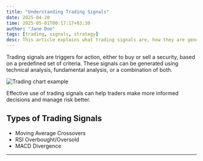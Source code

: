 ```yaml
---
title: "Understanding Trading Signals"
date: 2025-04-20
time: 2025-05-01T00:17:17+03:30
author: "Jane Doe"
tags: [trading, signals, strategy]
desc: This article explains what trading signals are, how they are generated, and how traders can use them to make decisions.
---
```


Trading signals are triggers for action, either to buy or sell a security, based on a predefined set of criteria. These signals can be generated using technical analysis, fundamental analysis, or a combination of both.

![Trading chart example](https://placehold.co/600x400?text=Trading+Chart)

Effective use of trading signals can help traders make more informed decisions and manage risk better.

## Types of Trading Signals
- Moving Average Crossovers
- RSI Overbought/Oversold
- MACD Divergence

---

